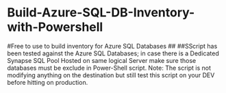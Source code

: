 # Build-Azure-SQL-DB-Inventory-with-Powershell
#Free to use to build inventory for Azure SQL Databases ##
##SScript has been tested against the Azure SQL Databases; in case there is a Dedicated Synapse SQL Pool Hosted on same logical Server make sure those databases must be exclude in Power-Shell script. 
Note: The script is not modifying anything on the destination but still test this script on your DEV before hitting on production.
